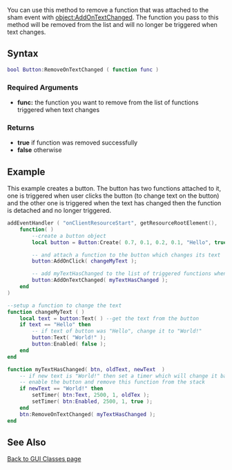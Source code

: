 <pageclass class="client" subcaption="GUI Class method"></pageclass>

You can use this method to remove a function that was attached to the sham event with [object:AddOnTextChanged](/GUI_Classes/Button:AddOnTextChanged.md "wikilink"). The function you pass to this method will be removed from the list and will no longer be triggered when text changes.

Syntax
------

``` lua
bool Button:RemoveOnTextChanged ( function func )
```

### Required Arguments

-   **func:** the function you want to remove from the list of functions triggered when text changes

### Returns

-   **true** if function was removed successfully
-   **false** otherwise

Example
-------

This example creates a button. The button has two functions attached to it, one is triggered when user clicks the button (to change text on the button) and the other one is triggered when the text has changed then the function is detached and no longer triggered.

``` lua
addEventHandler ( "onClientResourceStart", getResourceRootElement(),
    function( )
        --create a button object
        local button = Button:Create( 0.7, 0.1, 0.2, 0.1, "Hello", true );

        -- and attach a function to the button which changes its text
        button:AddOnClick( changeMyText );

        -- add myTextHasChanged to the list of triggered functions when text changes
        button:AddOnTextChanged( myTextHasChanged );
    end
)

--setup a function to change the text
function changeMyText ( )
    local text = button:Text( ) --get the text from the button
    if text == "Hello" then
        -- if text of button was "Hello", change it to "World!"
        button:Text( "World!" );
        button:Enabled( false );
    end
end

function myTextHasChanged( btn, oldText, newText  )
    -- if new text is "World!" then set a timer which will change it back to old text (in this case "Hello"),
    -- enable the button and remove this function from the stack
    if newText == "World!" then
        setTimer( btn:Text, 2500, 1, oldTex );
        setTimer( btn:Enabled, 2500, 1, true );
    end
    btn:RemoveOnTextChanged( myTextHasChanged );
end
```

See Also
--------

[Back to GUI Classes page](/GUI_Classes.md "wikilink")
